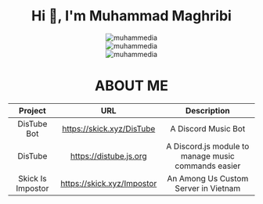 <div align="center">
  <h1>Hi 👋, I'm Muhammad Maghribi</h1>  
  <img src="https://github-readme-stats.vercel.app/api?username=muhammedia&show_icons=true&locale=en&theme=dark&hide_border=true&cache_seconds=1800&icon_color=00ffff&text_color=61dafb&title_color=00ffff" alt="muhammedia" />
  <br>
  <img src="https://github-readme-streak-stats.herokuapp.com/?user=muhammedia&theme=dark&hide_border=true" alt="muhammedia" />
  <br>
  <img src="https://github-readme-stats.vercel.app/api/top-langs?username=muhammedia&hide=css&layout=compact&theme=dark&hide_border=true&cache_seconds=1800" alt="muhammedia" />
  <br>
 
  <h1>ABOUT ME</h1> 
  
  | Project           | URL                        | Description                                         |
  |:-----------------:|:--------------------------:|:---------------------------------------------------:|
  | DisTube Bot       | https://skick.xyz/DisTube  | A Discord Music Bot                                 |
  | DisTube           | https://distube.js.org     | A Discord.js module to manage music commands easier |
  | Skick Is Impostor | https://skick.xyz/Impostor | An Among Us Custom Server in Vietnam                |
</div>
